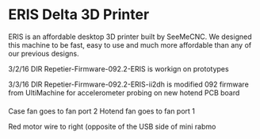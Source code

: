 ERIS Delta 3D Printer
================

ERIS is an affordable desktop 3D printer built by SeeMeCNC.  We designed this machine to be fast, easy to use and much more affordable than any of our previous designs.  


3/2/16
DIR Repetier-Firmware-092.2-ERIS is workign on prototypes

3/3/16
DIR Repetier-Firmware-092.2-ERIS-ii2dh is modified 092 firmware from UltiMachine for accelerometer probing on new hotend PCB board




####

Case fan goes to fan port 2
Hotend fan goes to fan port 1

Red motor wire to right (opposite of the USB side of mini rabmo

